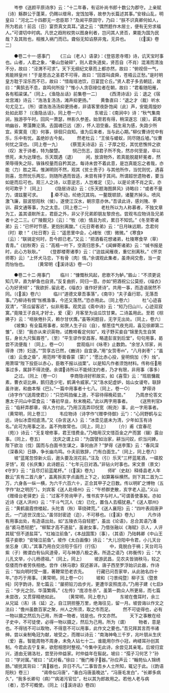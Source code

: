 <!-- { "loadSidebar": true } -->
　　岑参《送颜平原诗序》云：“十二年春，有诏补尚书郎十数公为郡守。上亲赋〔诗〕觞群公于蓬莱，仍赐以缯帛，宠饯加等，故参为长篇述其事。”安禄山乱，明皇曰：“河北二十四郡无一忠臣耶？”及闻平原固守，乃曰：“朕不识真卿何如人，所为若此！前吕（日）宴赍真文具耳。”退之云：“偶然题作木居士，便有无穷求福人。”可谓切中时病。凡世之趋附权势以图身利者，岂问其人贤否，果能为国为民哉？及其败也，相推入祸门而已。聋俗无知谄祭非鬼，无异也。
　　〔《溪》卷二〕

　　●卷二十一·感事门
　　《三山〔老人〕语录》：《登慈恩寺塔》诗，讥天宝时事也。山者，人君之象，“秦山忽破碎”，则人君失道矣，贤否自（不肖）混淆而清浊不分，故曰：“泾渭不可求”。天下无纲纪文章而上都亦然，故曰：“俯视但一气，焉能辨皇州！”于是思古之圣君不可得，故曰：“回首叫虞舜，苍梧云正愁。”是时明皇方耽于淫乐而不已，故曰：“惜哉瑶池饮，日宴昆仑丘。”贤人君子多去朝廷，故曰：“黄鹄去不息，哀鸣何所投？”惟小人贪窃禄位者在朝，故曰：“君看随阳雁，各有稻粱谋。”〔同上，《渔隐丛话》前集卷一二〕
　　《西清诗话》云：退之《宿龙宫滩》诗云：“浩浩复汤汤，滩声抑更扬。”
　　黄鲁直曰：“退之才（裁）听水句尤见工。〔所〕谓浩浩汤汤抑更扬者，非请客里夜卧饱闻〔此〕声，安能周旋妙处如此耶？〔《渔隐丛话》，同上卷一六〕
　　东坡云：《南涧中》诗：“秋气集南涧，独游亭午时。回风一萧瑟，林影久参差。始至若有得，稍深遂忘〔疲〕。羁禽响幽谷，寒藻舞沦漪。去国魂已远（游），怀人泪空垂。孤生易为感，失路少所宜。索寞竟（竞）何事，徘徊只自知。谁为后来者，当与此心期。”柳仪曹诗忧中有乐，乐中有忧。盖绝妙古今矣。
　　然老杜云：“王侯与蝼蚁，同尽随丘墟。”仪曹何忧之深也。〔同上卷一九〕
　　《蔡宽夫诗话》云：子厚之贬，其忧悲憔悴之欲（叹）发于诗者，特为酸楚。
　　悯己伤志，固君子所不免，然亦何至是，卒以愤死，未为达理也。乐天既遇（退）
　　闲，放浪物外，若真能脱屣轩冕者，然荣辱得失之际，铢铢校量而自矜其达，每诗未尝不着此意，是岂真能忘之者哉，亦能（力）胜之耳。惟渊明则不然，观其《贫士责子》与其他所作，当忧则忧，遇喜则喜，忽然忧乐两忘，则随所遇而皆适，未尝有择于其间。所谓超世遗物者，要当如是而后可也。观三人之诗，以意逆志，人岂难定（见）。以是论贤不肖之实，亦何可欺乎？〔同上〕
　　《隐居诗话》云：《乐天题海图屏风》诗略曰：“或者不量力，谓兹鳌可求。
　　牵不动，纶绝沉其钩。一鳌既顿颔，诸鳌齐掉头。喷风激飞廉，鼓波怒阳秋（侯）。遂使江汉水，朝宗意亦休。”吾读此诗，感刘隗、李训、薛文通等事，为之太息。〔同上卷二一〕
　　老杜所以为人称慕者，不独文章为工，盖其语默所主，君臣之外，非父子兄弟即朋友黎庶也。尝观韦应物诗及兄弟者十之二三。《广陵觐兄》〔云〕：“牧（收）情且为欢，累日不知饥。”《冬至寄诸弟》云：“已怀时节感，更抱别离酸。”《元日寄者弟》云：“日月昧远期，念君何〔时〕歇！”《社日寄》云：“遥思里中会，心绪怅（恨）微微。”《寒食》〔云〕：“联骑定何时，吾今颜已老。”又云：“把酒看花想诸弟，杜陵寒食早（草）青青。”《初秋寄》云：“高梧一叶下，空斋归思多。”《闻蝉寄诸弟》云：“缄书报是时，此心方耿耿。”
　　《登郡楼寄诸季》云：〔“迨兹闻雁夜，重忆别离秋。”《怀京师寄》云〕“上怀犬马恋，下有骨〔肉〕情。”余谓观此集者，虽谗阋交愈，当一变而怡怡也。
　　〔黄常明《溪诗话》卷一○〕

　　●卷二十二·用事门
　　临川：“慷慨秋风起，悲歌不为鲈。”眉山：“不须更说知几早，直为鲈鱼也自贤。”反复曲折，同归一意。亦如“把酒祝公公莫拒，《缁衣》心为好贤倾”；“我欲折留此老，《缁衣》谁作好贤诗”。共用一事，而造语居然不同。〔《溪》卷六〕
　　临川“道德文章吾事落”，《南华》“夫子盍行耶，无落吾事。”乃柳诗有惆“怅樵渔事，今还又落然。”恐亦用此。〔同上卷六〕
　　杜“心迹喜双清”，“茶瓜留客迟”，似非用事。观灵运《斋中诗》云：“矧乃归山川，心迹双寂寞。”竟陵王子良礼才好士，爱（夏）月客至为设瓜饮甘果。二诗盖用此。至若《棕拂子》云：“咂肤倦扑灭，赖尔甘伏膺。”虽等闲题目，无字无出处。〔同上，卷六〕
　　《坡集》有全篇用事者，如贺人生子曰（自），郁葱佳气夜充闾，喜见徐卿第二雏”，〔至〕“我亦从来识英物，试教啼看定何如”，戏子野买妾自“锦里先生自笑狂，身长九尺鬓眉苍”，〔至〕“平生谬作安昌客，略遣彭宣到后堂”，句句用事，曷尝不流便哉！〔同上，卷一○〕
　　尝观临川《咏枣》止数韵。“余甘入邻家，尚得谗（馋）妇逐。”“贽享古已然，《豳诗》自宜录。”用“女贽枣”，“八月剥枣”；“虽（谁）云食之昏”，用范晔“枣膏昏蒙〔蒙〕”；“愿比赤心投，皇明倘加（予）烛”，用萧琛“陛下投臣以赤心，臣敢不报以战栗”。以是知凡作者须饱材料。传称任用事过多，属辞不得流便。余谓诗所以不能倾沈约者，乃才有限，非用事（事多）
　　之过。〔同上〔卷一○〕
　　李商隐诗好积故实，如《喜雪》云：“班扇慵裁素，曹衣讵比麻，鹅归逸少宅，鹤满令威家。”又“洛水妃虚妒，姑山女谩夸。联辞虽许谢，和曲本惭《巴》。”一篇中用事者十七八。〔同上，卷一○〕
　　梦得诗（诗字作“《送周使君》）：“只恐鸣驺催上道，不容待得晚菘尝。”
　　乃周彦伦答文惠太子问山中菜食云：“春初早韭，秋末晚菘。”此以两字用事者。
　　《送熊判官》云：“临轩弄郡章，得人方付此。”乃用汉高弄印倪宽（睨尧）事，此一字用事者。〔黄常明，同上卷三〕
　　韦应物诗（诗字作“《赠李侍御》云”）：“心同野鹤与尘远，诗似冰壶彻底清。”又《杂言送人》云：“冰壶见底未为清，少年如玉有诗名。”此可为用事之法，盖不拘故常也。〔同上，同上〕
　　〔介〕甫《宜春花（苑）》诗云：“无复增修事，君王惜费金。”乃暗用汉文惜百金之产而罢（辍）露台事。〔同上，卷五〕
　　沈庆之谓上曰：“为国譬如治家，耕当问奴，织当问婢，陛下欲治（伐）国而与白面书生谋之，事何由济？”梦得《送李策》云：“春风深（深春风）日静，争长幽鸟鸣。仆夫前致辞，门有白面生。”〔同上，同上卷六〕
　　坡“蓝尾忽惊新火后，遨头要及浣花前。”注及（引）乐天“三杯蓝尾酒，一碟胶牙饧”。观《长庆集》此诗题云：“七年元日对酒。”非钻火时事也。宋文景（景文）《守岁》云：“且尽灯前蓝尾杯。”〔《溪》卷九〕
　　师旷（史赵）释绛县老人年数云“亥有二首六身”，盖离拆亥字点画而上下之，如算筹纵横然。则下其二首为二万，六身各一纵一横，为六千六百六十，正合其甲子之日数。传以明旷之博物（五字作“赵之明历”）。刘宾客《送人赴绛州》云：“午桥群吏散，亥字老人迎。”义山《赠绛台老驿吏》云：“过客不劳询甲子，惟书亥字与时人。”可谓善使事矣。亦如近诗《送人洪州》云：“干斗气沉人（龙）已化，置刍人去榻犹悬。”《送人鄂州》云：“黄鹤晨霞傍楼起，头陀青（秋）草绕碑荒。”《送人襄阳》云：“四叶表闾唐尹氏，一门逃世汉庞公。”虽邻封密迹（迩），不可移也。〔《溪》卷九〕
　　凡作诗有用事出处，有造语出处。如“五陵衣马自轻肥”，虽出《论语》，总合其语乃潘岳“裘马悉轻肥”。“柳絮才高不道盐”，虽谢女事，乃借张融以《海赋》示人，人评其赋“但不道盐耳”。“红袖泣前鱼”，《本战国策》〔事〕，（其语）乃陆韩卿《中山王孺子妾歌》“安陵泣前鱼”。坡作《太白画像》诗云：“大儿汾阳中令君，小儿天台坐忘身（真）。”其事乃用白交汾阳于伍行（行伍）
　　中，竟脱白于祸；天台司马紫（子）微谓白有仙风道骨，可与神游八极之表。所造之语乃《祢衡传》云：“大儿孔文举，小儿杨德祖。”〔同上，同上〕
　　坡游武昌，见农夫皆骑秧马，较之伛偻而作者劳佚相绝。尝作《秧马歌》叙述甚详。唐子西至罗浮始识此器，作诗云：“拟向明时受一廛，著鞭常恐老农先。
　　行藏已问吾家举，从此驰名四十年。”亦巧于用事。〔黄常明，同上卷一○〕
　　坡和〔刁景纯暨〕柳子玉（暨景纯）冈字韵诗，至七篇云：“屡把铅刀齿步光，更遭华衮照庞凉。”乃用子建《七启》云：“步光之剑，华藻繁缛。”《左传》“庞凉冬杀”。虽第一韵众人所更易，而七篇未尝改，又贯穿精绝如此。
　　〔黄常明，同上卷九〕
　　东坡在儋耳时，余三从兄延（讳）讳（延）之，自江阴担簦万里，绝海往见，留一月。坡尝诲以作文之法曰：“儋州虽数百家之聚，州人之所须，取之市而足。
　　然不可徒得也，必有一物以摄之然后为己用，所谓一物者，钱是也。作文亦然。
　　天下之事散在经子史中，不可徒使，必得一物以摄之，然后为己用。所为（谓）
　　物者，意是也。不得钱不可以取物，不得意不可以用事，此作文之要也。”吾兄拜其言而书诸绅。尝以亲制龟冠为献，坡受之，而赠以诗云：“南海神龟三千岁，兆叶朋从生庆（爱）喜。智能周物不周身，未免人钻七十二。谁能用尔作小冠，岣嵝耳孙创其制。今君此去宁复来，欲慰相思时整视。”今集中无此诗，余尝见其亲笔。后坡归宜兴，道由无锡洛社，尝至孙仲益家。时仲益年在髫龀。坡曰：“孺子习何艺？”孙曰：“学对属。”坡曰：“试对看。”徐曰：“衡门稚子器。”孙应声云：“翰苑仙人锦绣肠。”坡抚其背曰：“真器也，异日不凡。”二事皆吾乡人士所知，辄记于此。〔《韵语阳秋》卷三〕
　　“谒帝似冯唐”，“垂白冯唐虽晚达”，“冯唐毛发白”，“长卿多病久”，“我多长卿句（病）”“病渴污官位”，杜以其为郎故用之。若他人老与病〔者〕，恐不可概使。〔同上〔《溪诗话》卷四〕
